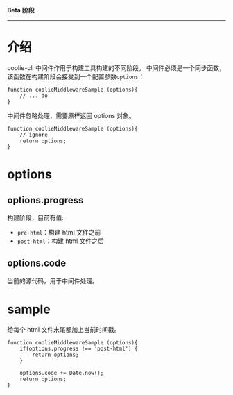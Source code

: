**Beta 阶段**

--------------------

# 介绍
coolie-cli 中间件作用于构建工具构建的不同阶段。
中间件必须是一个同步函数，该函数在构建阶段会接受到一个配置参数`options`：

```
function coolieMiddlewareSample (options){
    // ... do
}
```

中间件忽略处理，需要原样返回 options 对象。

```
function coolieMiddlewareSample (options){
    // ignore
    return options;
}
```



# options

## options.progress

构建阶段，目前有值:

- `pre-html`：构建 html 文件之前
- `post-html`：构建 html 文件之后

## options.code

当前的源代码，用于中间件处理。


# sample
给每个 html 文件末尾都加上当前时间戳。

```
function coolieMiddlewareSample (options){
    if(options.progress !== 'post-html') {
        return options;
    }
    
    options.code += Date.now();
    return options;
}
```

